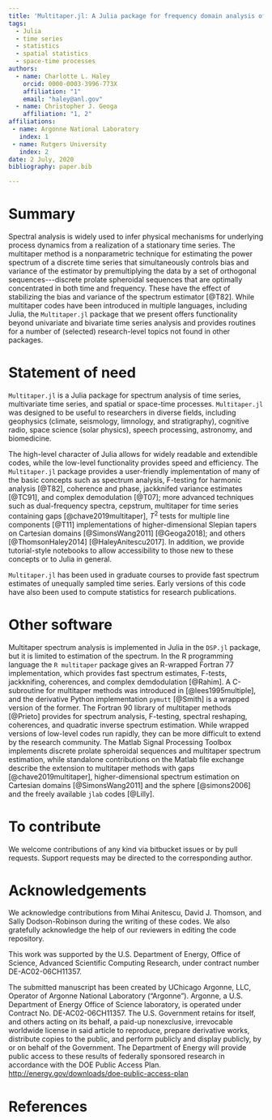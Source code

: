 ```yaml
---
title: 'Multitaper.jl: A Julia package for frequency domain analysis of time series'
tags:
  - Julia
  - time series
  - statistics
  - spatial statistics
  - space-time processes
authors:
  - name: Charlotte L. Haley
    orcid: 0000-0003-3996-773X
    affiliation: "1"
    email: "haley@anl.gov" 
  - name: Christopher J. Geoga
    affiliation: "1, 2"
affiliations:
 - name: Argonne National Laboratory
   index: 1
 - name: Rutgers University
   index: 2
date: 2 July, 2020
bibliography: paper.bib

---
```


# Summary

Spectral analysis is widely used to infer physical mechanisms for underlying
process dynamics from a realization of a stationary time series. The multitaper
method is a nonparametric technique for estimating the power spectrum of a discrete
time series that simultaneously controls bias and variance of the estimator by
premultiplying the data by a set of orthogonal sequences---discrete prolate
spheroidal sequences that are optimally concentrated in both time and frequency.
These have the effect of stabilizing the bias and variance of the spectrum estimator
[@T82]. While multitaper codes have been introduced in multiple languages, including
Julia, the `Multitaper.jl` package that we present offers functionality beyond
univariate and bivariate time series analysis and provides routines for a number of
(selected) research-level topics not found in other packages.

# Statement of need

`Multitaper.jl` is a Julia package for spectrum analysis of time series, multivariate
time series, and spatial or space-time processes. `Multitaper.jl` was designed to be
useful to researchers in diverse fields, including geophysics (climate, seismology,
limnology, and stratigraphy), cognitive radio, space science (solar physics), speech
processing, astronomy, and biomedicine.

The high-level character of Julia allows for widely readable and extendible codes,
while the low-level functionality provides speed and efficiency. The `Multitaper.jl`
package provides a user-friendly implementation of many of the basic concepts such as
spectrum analysis, F-testing for harmonic analysis [@T82], coherence and phase,
jackknifed variance estimates [@TC91], and complex demodulation [@T07]; more advanced
techniques such as dual-frequency spectra, cepstrum, multitaper for time series
containing gaps [@chave2019multitaper], $T^2$ tests for multiple line components
[@T11] implementations of higher-dimensional Slepian tapers on Cartesian domains
[@SimonsWang2011] [@Geoga2018]; and others [@ThomsonHaley2014] [@HaleyAnitescu2017].
In addition, we provide tutorial-style notebooks to allow accessibility to those new
to these concepts or to Julia in general.

`Multitaper.jl` has been used in graduate courses to provide fast spectrum estimates
of unequally sampled time series. Early versions of this code have also been used to
compute statistics for research publications.

# Other software

Multitaper spectrum analysis is implemented in Julia in the `DSP.jl` package, but
it is limited to estimation of the spectrum. In the R programming language the `R
multitaper` package gives an R-wrapped Fortran 77 implementation, which provides
fast spectrum estimates, F-tests, jackknifing, coherences, and complex demdodulation
[@Rahim]. A C-subroutine for multitaper methods was introduced in
[@lees1995multiple], and the derivative Python implementation `pymutt` [@Smith] is
a wrapped version of the former.  The Fortran 90 library of multitaper methods
[@Prieto] provides for spectrum analysis, F-testing, spectral reshaping, coherences,
and quadratic inverse spectrum estimation. While wrapped versions of low-level codes
run rapidly, they can be more difficult to extend by the research community. The
Matlab Signal Processing Toolbox implements discrete prolate spheroidal sequences and
multitaper spectrum estimation, while standalone contributions on the Matlab file exchange
describe the extension to multitaper methods with gaps [@chave2019multitaper],
higher-dimensional spectrum estimation on Cartesian domains [@SimonsWang2011] and the
sphere [@simons2006] and the freely available `jlab` codes [@Lilly].

# To contribute

We welcome contributions of any kind via bitbucket issues or by pull requests.
Support requests may be directed to the corresponding author.

# Acknowledgements

We acknowledge contributions from Mihai Anitescu, David J. Thomson, and
Sally Dodson-Robinson during the writing of these codes. We also gratefully
acknowledge the help of our reviewers in editing the code repository.

This work was supported by the U.S. Department of Energy, Office of Science, Advanced
Scientific Computing Research, under contract number DE-AC02-06CH11357.

The submitted manuscript has been created by UChicago Argonne, LLC, Operator of
Argonne National Laboratory (“Argonne”). Argonne, a U.S. Department of Energy Office
of Science laboratory, is operated under Contract No. DE-AC02-06CH11357. The U.S.
Government retains for itself, and others acting on its behalf, a paid-up
nonexclusive, irrevocable worldwide license in said article to reproduce, prepare
derivative works, distribute copies to the public, and perform publicly and display
publicly, by or on behalf of the Government. The Department of Energy will provide
public access to these results of federally sponsored research in accordance with the
DOE Public Access Plan. http://energy.gov/downloads/doe-public-access-plan

# References
